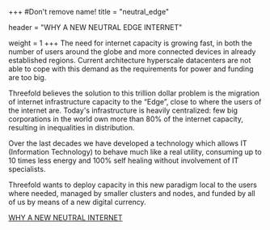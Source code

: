 +++
#Don't remove name!
title = "neutral_edge"

header = "WHY A NEW NEUTRAL EDGE INTERNET"

weight = 1
+++
The need for internet capacity is growing fast, in both the number of users around the globe and more connected devices in already established regions. Current architecture hyperscale datacenters are not able to cope with this demand as the requirements for power and funding are too big.

Threefold believes the solution to this trillion dollar problem is the migration of internet infrastructure capacity to the “Edge”, close to where the users of the internet are. Today's infrastructure is heavily centralized: few big corporations in the world own more than 80% of the internet capacity, resulting in inequalities in distribution.

Over the last decades we have developed a technology which allows IT (Information Technology) to behave much like a real utility,
consuming up to 10 times less energy and 100% self healing without involvement of IT specialists.

Threefold wants to deploy capacity in this new paradigm local to the users where needed, managed by smaller clusters and nodes,
and funded by all of us by means of a new digital currency.

[WHY A NEW NEUTRAL INTERNET](/information/need-for-new-neutral-internet/)
